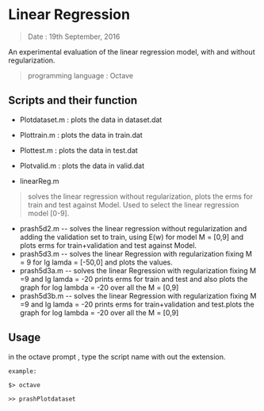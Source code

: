 # Linear Regression

> Date : 19th September, 2016

An experimental evaluation of the linear regression model, with and without regularization.

> programming language : Octave

## Scripts and their function

- Plotdataset.m  : plots the data in dataset.dat
- Plottrain.m : plots the data in train.dat
- Plottest.m : plots the data in test.dat
- Plotvalid.m : plots the data in valid.dat

- linearReg.m
> solves the linear regression without regularization, plots the erms for train and test against Model. Used to select the linear regression model [0-9].

- prash5d2.m		-- solves the linear regression without regularization and adding the validation set to train,
		 	   using E(w) for model M = [0,9] and plots erms for train+validation and test against Model.
- prash5d3.m		-- solves the linear Regression with regularization fixing M = 9 for lg lamda = [-50,0] and plots the values.
- prash5d3a.m		-- solves the linear Regression with regularization fixing M =9 and lg lamda = -20 prints erms for train and test
			   and also plots the graph for log lambda = -20 over all the M = [0,9]
- prash5d3b.m		-- solves the linear Regression with regularization fixing M =9 and lg lamda = -20 prints erms for train+validation 
			   and test.plots the graph for log lambda = -20 over all the M = [0,9]

## Usage 

in the octave prompt , type the script name with out the extension.

```
example: 

$> octave

>> prashPlotdataset
```
